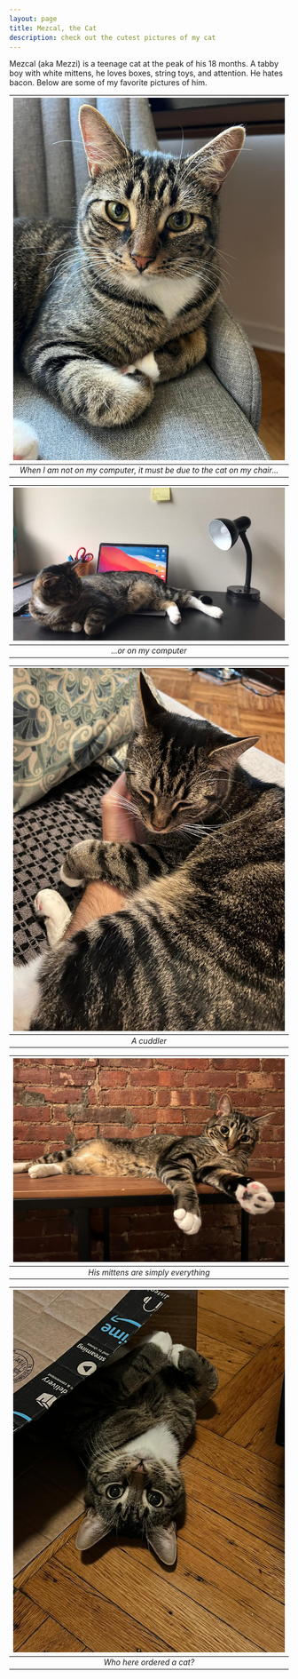 ```yaml
---
layout: page
title: Mezcal, the Cat
description: check out the cutest pictures of my cat
---
```


Mezcal (aka Mezzi) is a teenage cat at the peak of his 18 months. A tabby boy with white mittens, he loves boxes, string toys, and attention. He hates bacon. Below are some of my favorite pictures of him.

| ![chair](../images/cat/chair.JPG) | 
|:--:| 
| *When I am not on my computer, it must be due to the cat on my chair...* |



| ![computer](../images/cat/computer.JPG) | 
|:--:| 
| *...or on my computer* |



| ![cuddle](../images/cat/cuddle.JPG) | 
|:--:| 
| *A cuddler* |



| ![mittens](../images/cat/mittens.JPG) | 
|:--:| 
| *His mittens are simply everything* |



| ![box](../images/cat/box2.JPG) | 
|:--:| 
| *Who here ordered a cat?* |
